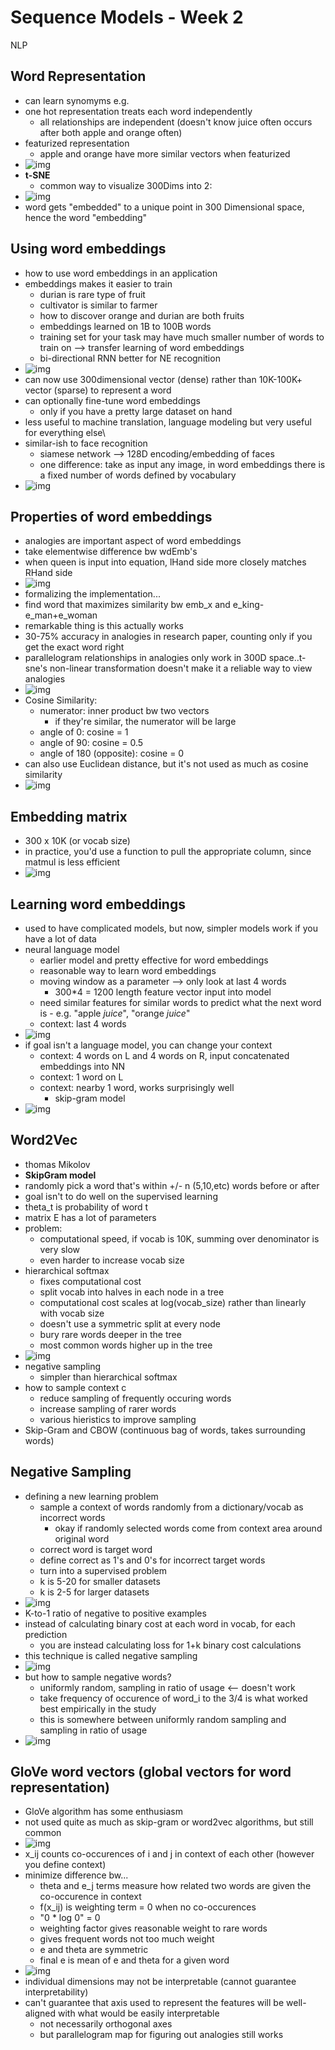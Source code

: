 # Sequence Models - Week 2

NLP

## Word Representation

- can learn synomyms e.g.
- one hot representation treats each word independently
  - all relationships are independent (doesn't know juice often occurs after both apple and orange often)
- featurized representation
  - apple and orange have more similar vectors when featurized
- ![img](https://github.com/chriseal/deep_learning_ai/blob/master/5_SequenceModels/week2/5wk2_featurized_word_embeddings.png)
- **t-SNE**
  - common way to visualize 300Dims into 2: 
- ![img](https://github.com/chriseal/deep_learning_ai/blob/master/5_SequenceModels/week2/5wk2_tsne.png)
- word gets "embedded" to a unique point in 300 Dimensional space, hence the word "embedding"   

## Using word embeddings

- how to use word embeddings in an application
- embeddings makes it easier to train
  - durian is rare type of fruit
  - cultivator is similar to farmer
  - how to discover orange and durian are both fruits
  - embeddings learned on 1B to 100B words
  - training set for your task may have much smaller number of words to train on
    --> transfer learning of word embeddings
  - bi-directional RNN better for NE recognition
- ![img](https://github.com/chriseal/deep_learning_ai/blob/master/5_SequenceModels/week2/5wk2_NE_rec_ex.png)
- can now use 300dimensional vector (dense) rather than 10K-100K+ vector (sparse) to represent a word
- can optionally fine-tune word embeddings
  - only if you have a pretty large dataset on hand
- less useful to machine translation, language modeling but very useful for everything else\
- similar-ish to face recognition
  - siamese network --> 128D encoding/embedding of faces
  - one difference: take as input any image, in word embeddings there is a fixed number of words defined by vocabulary
- ![img](https://github.com/chriseal/deep_learning_ai/blob/master/5_SequenceModels/week2/5wk2_face_rec.png)

## Properties of word embeddings

- analogies are important aspect of word embeddings
- take elementwise difference bw wdEmb's
- when queen is input into equation, lHand side more closely matches RHand side
- ![img](https://github.com/chriseal/deep_learning_ai/blob/master/5_SequenceModels/week2/5wk2_analogies.png)
- formalizing the implementation...
- find word that maximizes similarity bw emb_x and e_king-e_man+e_woman
- remarkable thing is this actually works
- 30-75% accuracy in analogies in research paper, counting only if you get the exact word right
- parallelogram relationships in analogies only work in 300D space..t-sne's non-linear transformation doesn't make it a reliable way to view analogies
- ![img](https://github.com/chriseal/deep_learning_ai/blob/master/5_SequenceModels/week2/5wk2_analogies_explained.png)
- Cosine Similarity:
  - numerator: inner product bw two vectors
    - if they're similar, the numerator will be large
  - angle of 0: cosine = 1
  - angle of 90: cosine = 0.5
  - angle of 180 (opposite): cosine = 0
- can also use Euclidean distance, but it's not used as much as cosine similarity
- ![img](https://github.com/chriseal/deep_learning_ai/blob/master/5_SequenceModels/week2/5wk2_cosine_similarity.png)

## Embedding matrix

- 300 x 10K (or vocab size)
- in practice, you'd use a function to pull the appropriate column, since matmul is less efficient
- ![img](https://github.com/chriseal/deep_learning_ai/blob/master/5_SequenceModels/week2/5wk2_embedding_matrix.png)

## Learning word embeddings

- used to have complicated models, but now, simpler models work if you have a lot of data
- neural language model
  - earlier model and pretty effective for word embeddings
  - reasonable way to learn word embeddings
  - moving window as a parameter --> only look at last 4 words
    - 300*4 = 1200 length feature vector input into model
  - need similar features for similar words to predict what the next word is - e.g. "apple *juice*", "orange *juice*"
  - context: last 4 words
- ![img](https://github.com/chriseal/deep_learning_ai/blob/master/5_SequenceModels/week2/5wk2_neural_language_model.png)
- if goal isn't a language model, you can change your context
  - context: 4 words on L and 4 words on R, input concatenated embeddings into NN 
  - context: 1 word on L
  - context: nearby 1 word, works surprisingly well
    - skip-gram model
- ![img](https://github.com/chriseal/deep_learning_ai/blob/master/5_SequenceModels/week2/5wk2_other_contexts.png)

## Word2Vec

- thomas Mikolov
- **SkipGram model**
- randomly pick a word that's within +/- n (5,10,etc) words before or after
- goal isn't to do well on the supervised learning 
- theta_t is probability of word t
- matrix E has a lot of parameters
- problem:
  - computational speed, if vocab is 10K, summing over denominator is very slow 
  - even harder to increase vocab size
- hierarchical softmax
  - fixes computational cost 
  - split vocab into halves in each node in a tree
  - computational cost scales at log(vocab_size) rather than linearly with vocab size
  - doesn't use a symmetric split at every node
  - bury rare words deeper in the tree
  - most common words higher up in the tree
- ![img](https://github.com/chriseal/deep_learning_ai/blob/master/5_SequenceModels/week2/5wk2_hierarchical_softmax.png)
- negative sampling 
  - simpler than hierarchical softmax
- how to sample context c
  - reduce sampling of frequently occuring words
  - increase sampling of rarer words
  - various hieristics to improve sampling
- Skip-Gram and CBOW (continuous bag of words, takes surrounding words)
        
## Negative Sampling

- defining a new learning problem
  - sample a context of words randomly from a dictionary/vocab as incorrect words
    - okay if randomly selected words come from context area around original word
  - correct word is target word
  - define correct as 1's and 0's for incorrect target words
  - turn into a supervised problem
  - k is 5-20 for smaller datasets
  - k is 2-5 for larger datasets
- ![img](https://github.com/chriseal/deep_learning_ai/blob/master/5_SequenceModels/week2/5wk2_generating_supervised.png)
- K-to-1 ratio of negative to positive examples
- instead of calculating binary cost at each word in vocab, for each prediction
  - you are instead calculating loss for 1+k binary cost calculations
- this technique is called negative sampling
- ![img](https://github.com/chriseal/deep_learning_ai/blob/master/5_SequenceModels/week2/5wk2_negative_sampling.png)
- but how to sample negative words?
  - uniformly random, sampling in ratio of usage <-- doesn't work
  - take frequency of occurence of word_i to the 3/4 is what worked best empirically in the study
  - this is somewhere between uniformly random sampling and sampling in ratio of usage
- ![img](https://github.com/chriseal/deep_learning_ai/blob/master/5_SequenceModels/week2/5wk2_how_to_sample.png)

## GloVe word vectors (global vectors for word representation)

- GloVe algorithm has some enthusiasm
- not used quite as much as skip-gram or word2vec algorithms, but still common
- ![img](https://github.com/chriseal/deep_learning_ai/blob/master/5_SequenceModels/week2/5wk2_GloVe.png)
- x_ij counts co-occurences of i and j in context of each other (however you define context)
- minimize difference bw...
  - theta and e_j terms measure how related two words are given the co-occurence in context
  - f(x_ij) is weighting term = 0 when no co-occurences
  - "0 * log 0" = 0
  - weighting factor gives reasonable weight to rare words
  - gives frequent words not too much weight
  - e and theta are symmetric
  - final e is mean of e and theta for a given word
- ![img](https://github.com/chriseal/deep_learning_ai/blob/master/5_SequenceModels/week2/5wk2_GloVe_cost.png)
- individual dimensions may not be interpretable (cannot guarantee interpretability)
- can't guarantee that axis used to represent the features will be well-aligned with what would be easily interpretable
  - not necessarily orthogonal axes
  - but parallelogram map for figuring out analogies still works

